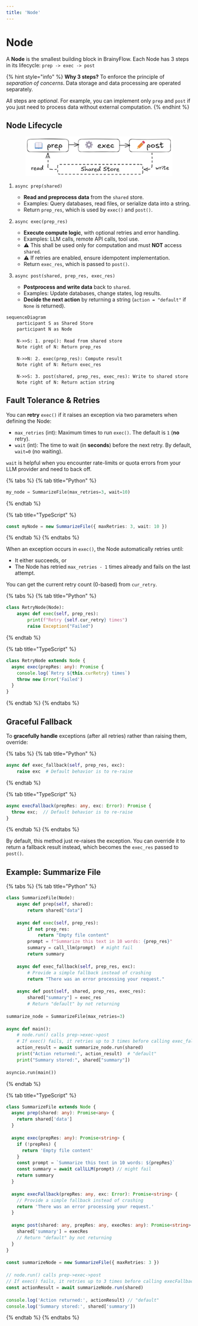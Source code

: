 ```yaml
---
title: 'Node'
---
```


# Node

A **Node** is the smallest building block in BrainyFlow. Each Node has 3 steps in its lifecycle: `prep -> exec -> post`

{% hint style="info" %}
**Why 3 steps?** To enforce the principle of _separation of concerns_. Data storage and data processing are operated separately.

All steps are _optional_. For example, you can implement only `prep` and `post` if you just need to process data without external computation.
{% endhint %}

## Node Lifecycle

<div align="center">
  <img src="https://github.com/the-pocket/.github/raw/main/assets/node.png?raw=true" width="400"/>
</div>

1. `async prep(shared)`

   - **Read and preprocess data** from the `shared` store.
   - Examples: Query databases, read files, or serialize data into a string.
   - Return `prep_res`, which is used by `exec()` and `post()`.

2. `async exec(prep_res)`

   - **Execute compute logic**, with optional retries and error handling.
   - Examples: LLM calls, remote API calls, tool use.
   - ⚠️ This shall be used only for computation and must **NOT** access `shared`.
   - ⚠️ If retries are enabled, ensure idempotent implementation.
   - Return `exec_res`, which is passed to `post()`.

3. `async post(shared, prep_res, exec_res)`
   - **Postprocess and write data** back to `shared`.
   - Examples: Update databases, change states, log results.
   - **Decide the next action** by returning a string (`action = "default"` if `None` is returned).

```mermaid
sequenceDiagram
    participant S as Shared Store
    participant N as Node

    N->>S: 1. prep(): Read from shared store
    Note right of N: Return prep_res

    N->>N: 2. exec(prep_res): Compute result
    Note right of N: Return exec_res

    N->>S: 3. post(shared, prep_res, exec_res): Write to shared store
    Note right of N: Return action string
```

## Fault Tolerance & Retries

You can **retry** `exec()` if it raises an exception via two parameters when defining the Node:

- `max_retries` (int): Maximum times to run `exec()`. The default is `1` (**no** retry).
- `wait` (int): The time to wait (in **seconds**) before the next retry. By default, `wait=0` (no waiting).

`wait` is helpful when you encounter rate-limits or quota errors from your LLM provider and need to back off.

{% tabs %}
{% tab title="Python" %}

```python
my_node = SummarizeFile(max_retries=3, wait=10)
```

{% endtab %}

{% tab title="TypeScript" %}

```typescript
const myNode = new SummarizeFile({ maxRetries: 3, wait: 10 })
```

{% endtab %}
{% endtabs %}

When an exception occurs in `exec()`, the Node automatically retries until:

- It either succeeds, or
- The Node has retried `max_retries - 1` times already and fails on the last attempt.

You can get the current retry count (0-based) from `cur_retry`.

{% tabs %}
{% tab title="Python" %}

```python
class RetryNode(Node):
    async def exec(self, prep_res):
        print(f"Retry {self.cur_retry} times")
        raise Exception("Failed")
```

{% endtab %}

{% tab title="TypeScript" %}

```typescript
class RetryNode extends Node {
  async exec(prepRes: any): Promise {
    console.log(`Retry ${this.curRetry} times`)
    throw new Error('Failed')
  }
}
```

{% endtab %}
{% endtabs %}

## Graceful Fallback

To **gracefully handle** exceptions (after all retries) rather than raising them, override:

{% tabs %}
{% tab title="Python" %}

```python
async def exec_fallback(self, prep_res, exc):
    raise exc  # Default behavior is to re-raise
```

{% endtab %}

{% tab title="TypeScript" %}

```typescript
async execFallback(prepRes: any, exc: Error): Promise {
  throw exc;  // Default behavior is to re-raise
}
```

{% endtab %}
{% endtabs %}

By default, this method just re-raises the exception. You can override it to return a fallback result instead, which becomes the `exec_res` passed to `post()`.

## Example: Summarize File

{% tabs %}
{% tab title="Python" %}

```python
class SummarizeFile(Node):
    async def prep(self, shared):
        return shared["data"]

    async def exec(self, prep_res):
        if not prep_res:
            return "Empty file content"
        prompt = f"Summarize this text in 10 words: {prep_res}"
        summary = call_llm(prompt)  # might fail
        return summary

    async def exec_fallback(self, prep_res, exc):
        # Provide a simple fallback instead of crashing
        return "There was an error processing your request."

    async def post(self, shared, prep_res, exec_res):
        shared["summary"] = exec_res
        # Return "default" by not returning

summarize_node = SummarizeFile(max_retries=3)

async def main():
    # node.run() calls prep->exec->post
    # If exec() fails, it retries up to 3 times before calling exec_fallback()
    action_result = await summarize_node.run(shared)
    print("Action returned:", action_result)  # "default"
    print("Summary stored:", shared["summary"])

asyncio.run(main())
```

{% endtab %}

{% tab title="TypeScript" %}

```typescript
class SummarizeFile extends Node {
  async prep(shared: any): Promise<any> {
    return shared['data']
  }

  async exec(prepRes: any): Promise<string> {
    if (!prepRes) {
      return 'Empty file content'
    }
    const prompt = `Summarize this text in 10 words: ${prepRes}`
    const summary = await callLLM(prompt) // might fail
    return summary
  }

  async execFallback(prepRes: any, exc: Error): Promise<string> {
    // Provide a simple fallback instead of crashing
    return 'There was an error processing your request.'
  }

  async post(shared: any, prepRes: any, execRes: any): Promise<string> {
    shared['summary'] = execRes
    // Return "default" by not returning
  }
}

const summarizeNode = new SummarizeFile({ maxRetries: 3 })

// node.run() calls prep->exec->post
// If exec() fails, it retries up to 3 times before calling execFallback()
const actionResult = await summarizeNode.run(shared)

console.log('Action returned:', actionResult) // "default"
console.log('Summary stored:', shared['summary'])
```

{% endtab %}
{% endtabs %}
